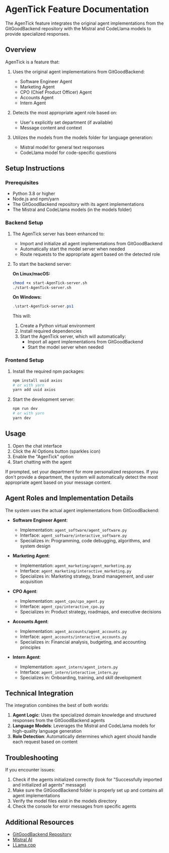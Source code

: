 # AgenTick Feature Documentation

The AgenTick feature integrates the original agent implementations from the GitGoodBackend repository with the Mistral and CodeLlama models to provide specialized responses.

## Overview

AgenTick is a feature that:

1. Uses the original agent implementations from GitGoodBackend:
   - Software Engineer Agent
   - Marketing Agent
   - CPO (Chief Product Officer) Agent
   - Accounts Agent
   - Intern Agent

2. Detects the most appropriate agent role based on:
   - User's explicitly set department (if available)
   - Message content and context

3. Utilizes the models from the models folder for language generation:
   - Mistral model for general text responses
   - CodeLlama model for code-specific questions

## Setup Instructions

### Prerequisites

- Python 3.8 or higher
- Node.js and npm/yarn
- The GitGoodBackend repository with its agent implementations
- The Mistral and CodeLlama models (in the models folder)

### Backend Setup

1. The AgenTick server has been enhanced to:
   - Import and initialize all agent implementations from GitGoodBackend
   - Automatically start the model server when needed
   - Route requests to the appropriate agent based on the detected role

2. To start the backend server:

   **On Linux/macOS:**
   ```bash
   chmod +x start-AgenTick-server.sh
   ./start-AgenTick-server.sh
   ```

   **On Windows:**
   ```powershell
   .\start-AgenTick-server.ps1
   ```

   This will:
   1. Create a Python virtual environment
   2. Install required dependencies
   3. Start the AgenTick server, which will automatically:
      - Import all agent implementations from GitGoodBackend
      - Start the model server when needed

### Frontend Setup

1. Install the required npm packages:

   ```bash
   npm install uuid axios
   # or with yarn
   yarn add uuid axios
   ```

2. Start the development server:

   ```bash
   npm run dev
   # or with yarn
   yarn dev
   ```

## Usage

1. Open the chat interface
2. Click the AI Options button (sparkles icon)
3. Enable the "AgenTick" option
4. Start chatting with the agent

If prompted, set your department for more personalized responses. If you don't provide a department, the system will automatically detect the most appropriate agent based on your message content.

## Agent Roles and Implementation Details

The system uses the actual agent implementations from GitGoodBackend:

- **Software Engineer Agent**: 
  - Implementation: `agent_software/agent_software.py`
  - Interface: `agent_software/interactive_software.py`
  - Specializes in: Programming, code debugging, algorithms, and system design

- **Marketing Agent**: 
  - Implementation: `agent_marketing/agent_marketing.py`
  - Interface: `agent_marketing/interactive_marketing.py`
  - Specializes in: Marketing strategy, brand management, and user acquisition

- **CPO Agent**: 
  - Implementation: `agent_cpo/cpo_agent.py`
  - Interface: `agent_cpo/interactive_cpo.py`
  - Specializes in: Product strategy, roadmaps, and executive decisions

- **Accounts Agent**: 
  - Implementation: `agent_accounts/agent_accounts.py`
  - Interface: `agent_accounts/interactive_accounts.py`
  - Specializes in: Financial analysis, budgeting, and accounting principles

- **Intern Agent**: 
  - Implementation: `agent_intern/agent_intern.py`
  - Interface: `agent_intern/interactive_intern.py`
  - Specializes in: Onboarding, training, and skill development

## Technical Integration

The integration combines the best of both worlds:

1. **Agent Logic**: Uses the specialized domain knowledge and structured responses from the GitGoodBackend agents
2. **Language Models**: Leverages the Mistral and CodeLlama models for high-quality language generation
3. **Role Detection**: Automatically determines which agent should handle each request based on content

## Troubleshooting

If you encounter issues:

1. Check if the agents initialized correctly (look for "Successfully imported and initialized all agents" message)
2. Make sure the GitGoodBackend folder is properly set up and contains all agent implementations
3. Verify the model files exist in the models directory
4. Check the console for error messages from specific agents

## Additional Resources

- [GitGoodBackend Repository](https://github.com/urviiumesh/gitgoodbackend)
- [Mistral AI](https://mistral.ai/)
- [LLama.cpp](https://github.com/ggerganov/llama.cpp) 